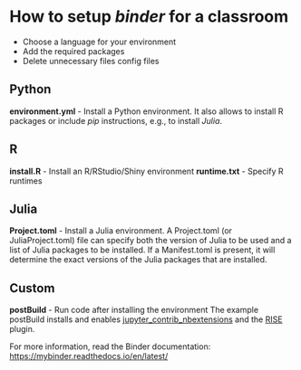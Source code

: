 # How to setup *binder* for a classroom

- Choose a language for your environment
- Add the required packages
- Delete unnecessary files config files

## Python
__environment.yml__ - Install a Python environment. It also allows to install R packages or include *pip* instructions, e.g., to install *Julia*.

## R

__install.R__ - Install an R/RStudio/Shiny environment
__runtime.txt__ - Specify R runtimes

## Julia

__Project.toml__ - Install a Julia environment. A Project.toml (or JuliaProject.toml) file can specify both the version of Julia to be used and a list of Julia packages to be installed. If a Manifest.toml is present, it will determine the exact versions of the Julia packages that are installed.


## Custom

__postBuild__ - Run code after installing the environment
The example postBuild installs and enables [jupyter_contrib_nbextensions](https://jupyter-contrib-nbextensions.readthedocs.io/en/latest/install.html) and the [RISE](https://github.com/damianavila/RISE/) plugin.

For more information, read the Binder documentation: https://mybinder.readthedocs.io/en/latest/
